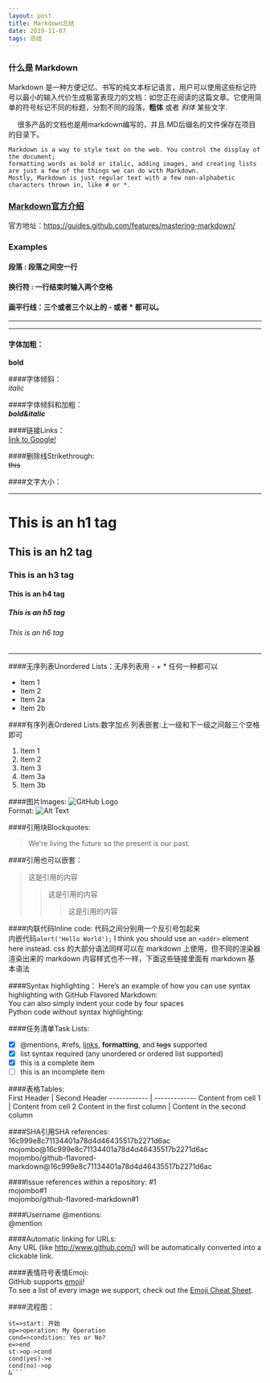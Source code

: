 ```yaml
---
layout: post
title: Markdown总结
date: 2019-11-07 
tags: 总结    
---
```



### 什么是 Markdown  
 
   Markdown 是一种方便记忆、书写的纯文本标记语言，用户可以使用这些标记符号以最小的输入代价生成极富表现力的文档：如您正在阅读的这篇文章。它使用简单的符号标记不同的标题，分割不同的段落，**粗体** 或者 *斜体* 某些文字.

　 很多产品的文档也是用markdown编写的，并且.MD后缀名的文件保存在项目的目录下。    

    Markdown is a way to style text on the web. You control the display of the document; 
    formatting words as bold or italic, adding images, and creating lists are just a few of the things we can do with Markdown.
    Mostly, Markdown is just regular text with a few non-alphabetic characters thrown in, like # or *.                         
 
### [Markdown官方介绍](https://guides.github.com/features/mastering-markdown/)
官方地址：https://guides.github.com/features/mastering-markdown/

### Examples  

#### 段落 : 段落之间空一行  
         
#### 换行符 : 一行结束时输入两个空格                 
       
#### 画平行线：三个或者三个以上的 - 或者 * 都可以。  
***  
*****    

#### 字体加粗：  
**bold**  
  
####字体倾斜：   
*italic*  
    
####字体倾斜和加粗：    
***bold&italic***  

####链接Links：  
[link to Google!](http://google.com)  
    
####删除线Strikethrough:  
~~this~~  

####文字大小：  
****
# This is an h1 tag
## This is an h2 tag
### This is an h3 tag 
#### This is an h4 tag 
##### This is an h5 tag 
###### This is an h6 tag 
****

####无序列表Unordered Lists：无序列表用 - + * 任何一种都可以  
* Item 1
* Item 2
 * Item 2a
 * Item 2b 
  
####有序列表Ordered Lists:数字加点   列表嵌套:上一级和下一级之间敲三个空格即可  
1. Item 1
1. Item 2
1. Item 3
  1. Item 3a
  1. Item 3b

####图片Images: 
![GitHub Logo](/images/logo.png)  
Format: ![Alt Text](url)  

####引用块Blockquotes:
> We're living the future so
> the present is our past.  

####引用也可以嵌套：  
> 这是引用的内容
>> 这是引用的内容  
>>> 这是引用的内容  


####内联代码Inline code:  代码之间分别用一个反引号包起来  
内嵌代码`alert('Hello World');`
I think you should use an `<addr>` element here instead.
css 的大部分语法同样可以在 markdown 上使用，但不同的渲染器渲染出来的 markdown 内容样式也不一样，下面这些链接里面有 markdown 基本语法

####Syntax highlighting：
Here’s an example of how you can use syntax highlighting with GitHub Flavored Markdown:  
You can also simply indent your code by four spaces  
Python code without syntax highlighting:
        
####任务清单Task Lists:  
- [x] @mentions, #refs, [links](), **formatting**, and <del>tags</del> supported
- [x] list syntax required (any unordered or ordered list supported)
- [x] this is a complete item
- [ ] this is an incomplete item

####表格Tables:  
First Header | Second Header 
------------ | -------------
Content from cell 1 | Content from cell 2
Content in the first column | Content in the second column

####SHA引用SHA references:  
16c999e8c71134401a78d4d46435517b2271d6ac  
mojombo@16c999e8c71134401a78d4d46435517b2271d6ac  
mojombo/github-flavored-markdown@16c999e8c71134401a78d4d46435517b2271d6ac  

####Issue references within a repository:
#1  
mojombo#1  
mojombo/github-flavored-markdown#1  

####Username @mentions:  
@mention

####Automatic linking for URLs:  
Any URL (like http://www.github.com/) will be automatically converted into a clickable link.

####表情符号表情Emoji:  
GitHub supports [emoji](https://help.github.com/en/github/writing-on-github/basic-writing-and-formatting-syntax#using-emoji)!  
To see a list of every image we support, check out the [Emoji Cheat Sheet](https://github.com/ikatyang/emoji-cheat-sheet/blob/master/README.md).

####流程图：  
```flow
st=>start: 开始
op=>operation: My Operation
cond=>condition: Yes or No?
e=>end
st->op->cond
cond(yes)->e
cond(no)->op
&```